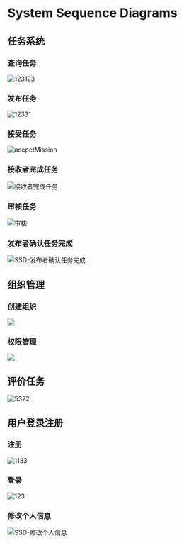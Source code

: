 # System Sequence Diagrams

## 任务系统

### 查询任务

![123123](https://s2.ax1x.com/2019/06/23/ZCLHdH.png)

### 发布任务

![12331](https://s2.ax1x.com/2019/06/23/ZCLbod.png)

### 接受任务

![accpetMission](https://s2.ax1x.com/2019/06/23/ZCLzy8.png)



### 接收者完成任务



![接收者完成任务](C:\dashboard\assets\ZCLOJI-1561287174714.png)

### 审核任务

![审核](https://s2.ax1x.com/2019/06/23/ZCLLFA.png)

### 发布者确认任务完成

![SSD-发布者确认任务完成](https://s2.ax1x.com/2019/06/23/ZCLxQf.png)



## 组织管理

### 创建组织

![](https://s2.ax1x.com/2019/06/23/ZCL0zV.png)

### 权限管理

![](https://s2.ax1x.com/2019/06/23/ZCLDMT.png)



## 评价任务

![5322](https://s2.ax1x.com/2019/06/23/ZCOGSx.png)

## 用户登录注册

### 注册

![1133](https://s2.ax1x.com/2019/06/23/ZCLrsU.png)

### 登录

![123](https://s2.ax1x.com/2019/06/23/ZCLXWt.png)

### 修改个人信息

![SSD-修改个人信息](https://s2.ax1x.com/2019/06/23/ZCLvSP.png)